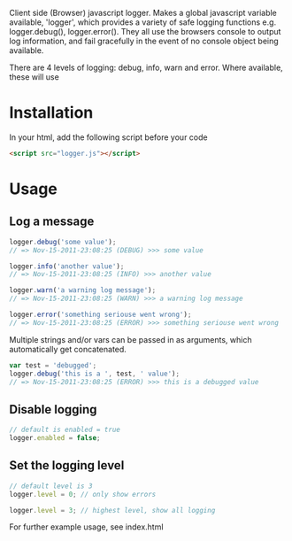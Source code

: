 Client side (Browser) javascript logger. Makes a global javascript variable available, 'logger', which provides a variety of safe logging functions e.g. logger.debug(), logger.error(). They all use the browsers console to output log information, and fail gracefully in the event of no console object being available.

There are 4 levels of logging: debug, info, warn and error. Where available, these will use

# Installation

In your html, add the following script before your code

```html
<script src="logger.js"></script>
```

# Usage

## Log a message

```javascript
logger.debug('some value');
// => Nov-15-2011-23:08:25 (DEBUG) >>> some value

logger.info('another value');
// => Nov-15-2011-23:08:25 (INFO) >>> another value

logger.warn('a warning log message');
// => Nov-15-2011-23:08:25 (WARN) >>> a warning log message

logger.error('something seriouse went wrong');
// => Nov-15-2011-23:08:25 (ERROR) >>> something seriouse went wrong
```

Multiple strings and/or vars can be passed in as arguments, which automatically get concatenated.
```javascript
var test = 'debugged';
logger.debug('this is a ', test, ' value');
// => Nov-15-2011-23:08:25 (ERROR) >>> this is a debugged value
```

## Disable logging

```javascript
// default is enabled = true
logger.enabled = false;
```

## Set the logging level

```javascript
// default level is 3
logger.level = 0; // only show errors

logger.level = 3; // highest level, show all logging
```

For further example usage, see index.html